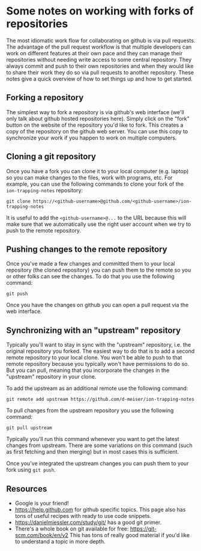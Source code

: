 # Some notes on working with forks of repositories

The most idiomatic work flow for collaborating on github is via
pull requests. The advantage of the pull request workflow is that
multiple developers can work on different features at their own
pace and they can manage their repositories without needing write
access to some central repository. They always commit and push to
their own repositories and when they would like to share their
work they do so via pull requests to another repository. These
notes give a quick overview of how to set things up and how to
get started.


## Forking a repository

The simplest way to fork a repository is via github's web
interface (we'll only talk about github hosted repositories
here). Simply click on the "fork" button on the website of the
repository you'd like to fork. This creates a copy of the
repository on the github web server. You can use this copy to
synchronize your work if you happen to work on multiple
computers.


## Cloning a git repository

Once you have a fork you can clone it to your local computer
(e.g. laptop) so you can make changes to the files, work with
programs, etc. For example, you can use the following commands to
clone your fork of the `ion-trapping-notes` repository:

```shell
git clone https://<github-username>@github.com/<github-username>/ion-trapping-notes
```

It is useful to add the `<github-username>@...` to the URL
because this will make sure that we automatically use the right
user account when we try to push to the remote repository.


## Pushing changes to the remote repository

Once you've made a few changes and committed them to your local
repository (the cloned repository) you can push them to the
remote so you or other folks can see the changes. To do that you
use the following command:

```shell
git push
```

Once you have the changes on github you can open a pull request
via the web interface.


## Synchronizing with an "upstream" repository

Typically you'll want to stay in sync with the "upstream"
repository, i.e. the original repository you forked. The easiest
way to do that is to add a second remote repository to your local
clone. You won't be able to push to that remote repository
because you typically won't have permissions to do so. But you
can pull, meaning that you incorporate the changes in the
"upstream" repository in your clone.

To add the upstream as an additional remote use the following
command:

```shell
git remote add upstream https://github.com/d-meiser/ion-trapping-notes 
```

To pull changes from the upstream repository you use the
following command:

```shell
git pull upstream
```

Typically you'll run this command whenever you want to get the
latest changes from upstream. There are some variations on this
command (such as first fetching and then merging) but in most
cases this is sufficient.

Once you've integrated the upstream changes you can push them to
your fork using `git push`.


## Resources

- Google is your friend!
- https://help.github.com for github specific topics. This page
  also has tons of useful recipes with ready to use code
  snippets.
- https://danielmiessler.com/study/git/ has a good git primer.
- There's a whole book on git available for free:
  https://git-scm.com/book/en/v2 This has tons of really good
  material if you'd like to understand a topic in more depth.

